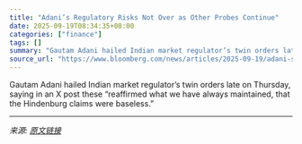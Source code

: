 ```yaml
---
title: "Adani’s Regulatory Risks Not Over as Other Probes Continue"
date: 2025-09-19T08:34:35+08:00
categories: ["finance"]
tags: []
summary: "Gautam Adani hailed Indian market regulator’s twin orders late on Thursday, saying in an X post these “reaffirmed what we have always maintained, that the Hindenburg claims were baseless.”"
source_url: "https://www.bloomberg.com/news/articles/2025-09-19/adani-s-regulatory-risks-not-over-as-other-sebi-probes-continue"
---
```


Gautam Adani hailed Indian market regulator’s twin orders late on Thursday, saying in an X post these “reaffirmed what we have always maintained, that the Hindenburg claims were baseless.”

---

*来源: [原文链接](https://www.bloomberg.com/news/articles/2025-09-19/adani-s-regulatory-risks-not-over-as-other-sebi-probes-continue)*
